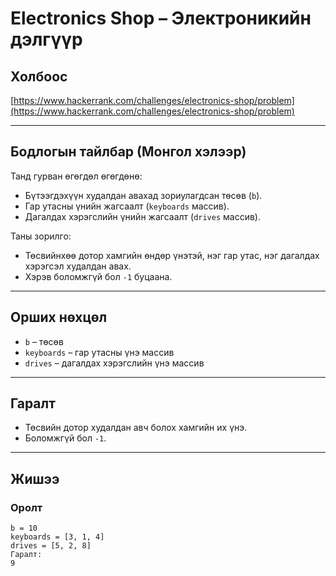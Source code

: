 # Electronics Shop – Электроникийн дэлгүүр

## Холбоос

[https://www.hackerrank.com/challenges/electronics-shop/problem](https://www.hackerrank.com/challenges/electronics-shop/problem)

---

## Бодлогын тайлбар (Монгол хэлээр)

Танд гурван өгөгдөл өгөгдөнө:

- Бүтээгдэхүүн худалдан авахад зориулагдсан төсөв (`b`).
- Гар утасны үнийн жагсаалт (`keyboards` массив).
- Дагалдах хэрэгслийн үнийн жагсаалт (`drives` массив).

Таны зорилго: 

- Төсвийнхөө дотор хамгийн өндөр үнэтэй, нэг гар утас, нэг дагалдах хэрэгсэл худалдан авах.
- Хэрэв боломжгүй бол `-1` буцаана.

---

## Орших нөхцөл

- `b` – төсөв
- `keyboards` – гар утасны үнэ массив
- `drives` – дагалдах хэрэгслийн үнэ массив

---

## Гаралт

- Төсвийн дотор худалдан авч болох хамгийн их үнэ.
- Боломжгүй бол `-1`.

---

## Жишээ

### Оролт

```plaintext
b = 10
keyboards = [3, 1, 4]
drives = [5, 2, 8]
Гаралт:
9